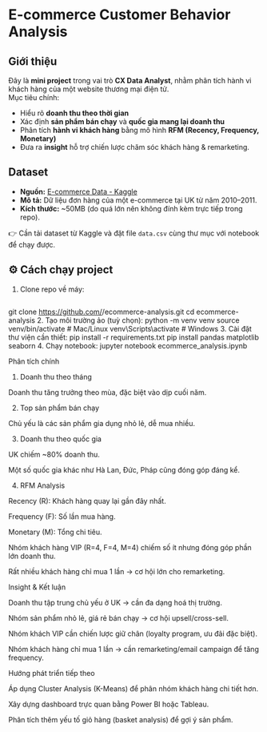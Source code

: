# E-commerce Customer Behavior Analysis  

## Giới thiệu
Đây là **mini project** trong vai trò **CX Data Analyst**, nhằm phân tích hành vi khách hàng của một website thương mại điện tử.  
Mục tiêu chính:  
- Hiểu rõ **doanh thu theo thời gian**  
- Xác định **sản phẩm bán chạy** và **quốc gia mang lại doanh thu**  
- Phân tích **hành vi khách hàng** bằng mô hình **RFM (Recency, Frequency, Monetary)**  
- Đưa ra **insight** hỗ trợ chiến lược chăm sóc khách hàng & remarketing.  

## Dataset
- **Nguồn:** [E-commerce Data - Kaggle](https://www.kaggle.com/datasets/carrie1/ecommerce-data)  
- **Mô tả:** Dữ liệu đơn hàng của một e-commerce tại UK từ năm 2010–2011.  
- **Kích thước:** ~50MB (do quá lớn nên không đính kèm trực tiếp trong repo).  

👉 Cần tải dataset từ Kaggle và đặt file `data.csv` cùng thư mục với notebook để chạy được.  

## ⚙️ Cách chạy project
1. Clone repo về máy:
   ```bash
  git clone https://github.com/<your-username>/ecommerce-analysis.git
  cd ecommerce-analysis
2. Tạo môi trường ảo (tuỳ chọn):
  python -m venv venv
  source venv/bin/activate   # Mac/Linux
  venv\Scripts\activate      # Windows
3. Cài đặt thư viện cần thiết:
  pip install -r requirements.txt
  pip install pandas matplotlib seaborn
4. Chạy notebook:
  jupyter notebook ecommerce_analysis.ipynb

Phân tích chính
1. Doanh thu theo tháng

Doanh thu tăng trưởng theo mùa, đặc biệt vào dịp cuối năm.

2. Top sản phẩm bán chạy

Chủ yếu là các sản phẩm gia dụng nhỏ lẻ, dễ mua nhiều.

3. Doanh thu theo quốc gia

UK chiếm ~80% doanh thu.

Một số quốc gia khác như Hà Lan, Đức, Pháp cũng đóng góp đáng kể.

4. RFM Analysis

Recency (R): Khách hàng quay lại gần đây nhất.

Frequency (F): Số lần mua hàng.

Monetary (M): Tổng chi tiêu.

Nhóm khách hàng VIP (R=4, F=4, M=4) chiếm số ít nhưng đóng góp phần lớn doanh thu.

Rất nhiều khách hàng chỉ mua 1 lần → cơ hội lớn cho remarketing.

Insight & Kết luận

Doanh thu tập trung chủ yếu ở UK → cần đa dạng hoá thị trường.

Nhóm sản phẩm nhỏ lẻ, giá rẻ bán chạy → cơ hội upsell/cross-sell.

Nhóm khách VIP cần chiến lược giữ chân (loyalty program, ưu đãi đặc biệt).

Nhóm khách hàng chỉ mua 1 lần → cần remarketing/email campaign để tăng frequency.

Hướng phát triển tiếp theo

Áp dụng Cluster Analysis (K-Means) để phân nhóm khách hàng chi tiết hơn.

Xây dựng dashboard trực quan bằng Power BI hoặc Tableau.

Phân tích thêm yếu tố giỏ hàng (basket analysis) để gợi ý sản phẩm.
  
